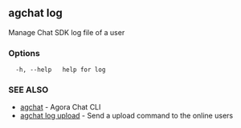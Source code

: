 ## agchat log

Manage Chat SDK log file of a user

### Options

```
  -h, --help   help for log
```

### SEE ALSO

* [agchat](agchat.md)	 - Agora Chat CLI
* [agchat log upload](agchat_log_upload.md)	 - Send a upload command to the online users

